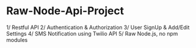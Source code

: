 # Raw-Node-Api-Project

1/ Restful API
2/ Authentication & Authorization
3/ User SignUp & Add/Edit Settings
4/ SMS Notification using Twilio API
5/ Raw Node.js, no  npm modules
